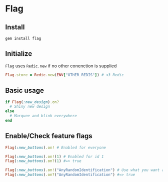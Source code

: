# Flag

## Install

```
gem install flag
```

## Initialize

`Flag` uses `Redic.new` if no other conenction is supplied

```ruby
Flag.store = Redic.new(ENV["OTHER_REDIS"]) # <3 Redic
```

## Basic usage

```ruby
if Flag(:new_design).on?
  # Shiny new design
else
  # Marquee and blink everywhere
end
```

## Enable/Check feature flags

```ruby
Flag(:new_buttons).on! # Enabled for everyone

Flag(:new_buttons).on!(1) # Enabled for id 1
Flag(:new_buttons).on?(1) #=> true

Flag(:new_buttons).on!("AnyRandomIdentification") # Use what you want as an id
Flag(:new_buttons).on?("AnyRandomIdentification") #=> true
```
